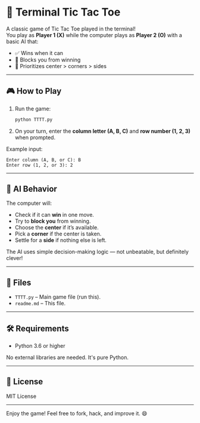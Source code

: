 # 🧠 Terminal Tic Tac Toe

A classic game of Tic Tac Toe played in the terminal!  
You play as **Player 1 (X)** while the computer plays as **Player 2 (O)** with a basic AI that:
- ✅ Wins when it can
- 🚫 Blocks you from winning
- 🎯 Prioritizes center > corners > sides

---

## 🎮 How to Play

1. Run the game:
   ```bash
   python TTTT.py
   ```

2. On your turn, enter the **column letter (A, B, C)** and **row number (1, 2, 3)** when prompted.

Example input:
```
Enter column (A, B, or C): B
Enter row (1, 2, or 3): 2
```

---

## 🧠 AI Behavior

The computer will:
- Check if it can **win** in one move.
- Try to **block you** from winning.
- Choose the **center** if it’s available.
- Pick a **corner** if the center is taken.
- Settle for a **side** if nothing else is left.

The AI uses simple decision-making logic — not unbeatable, but definitely clever!

---

## 📁 Files

- `TTTT.py` – Main game file (run this).
- `readme.md` – This file.

---

## 🛠️ Requirements

- Python 3.6 or higher

No external libraries are needed. It's pure Python.

---

## 📜 License

MIT License

---

Enjoy the game! Feel free to fork, hack, and improve it. 😄
